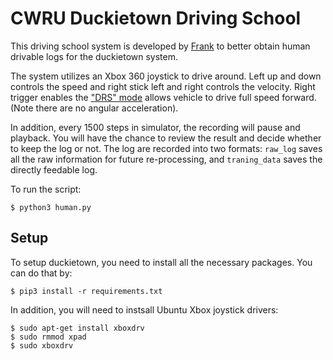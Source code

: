 # CWRU Duckietown Driving School

This driving school system is developed by [Frank](Chude.Qian@case.edu) to better obtain human drivable logs for the duckietown system. 

The system utilizes an Xbox 360 joystick to drive around. Left up and down controls the speed and right stick left and right controls the velocity. Right trigger enables the ["DRS" mode](https://en.wikipedia.org/wiki/Drag_reduction_system) allows vehicle to drive full speed forward. (Note there are no angular acceleration). 

In addition, every 1500 steps in simulator, the recording will pause and playback. You will have the chance to review the result and decide whether to keep the log or not. The log are recorded into two formats: `raw_log` saves all the raw information for future re-processing, and `traning_data` saves the directly feedable log.

To run the script:

    $ python3 human.py

## Setup

To setup duckietown, you need to install all the necessary packages. You can do that by:

    $ pip3 install -r requirements.txt

In addition, you will need to instsall Ubuntu Xbox joystick drivers:

    $ sudo apt-get install xboxdrv
    $ sudo rmmod xpad
    $ sudo xboxdrv
